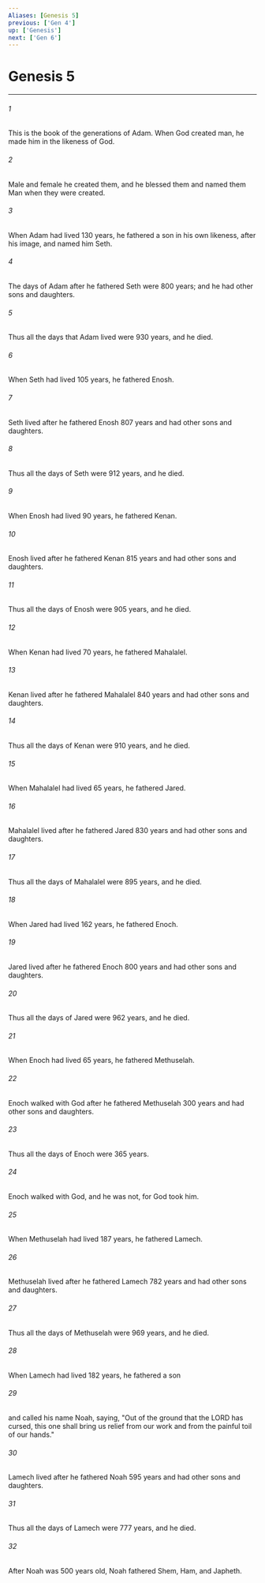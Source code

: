 ```yaml
---
Aliases: [Genesis 5]
previous: ['Gen 4']
up: ['Genesis']
next: ['Gen 6']
---
```

# Genesis 5

***

 

###### 1 
This is the book of the generations of Adam. When God created man, he made him in the likeness of God. 
 

###### 2 
Male and female he created them, and he blessed them and named them Man when they were created. 
 

###### 3 
When Adam had lived 130 years, he fathered a son in his own likeness, after his image, and named him Seth. 
 

###### 4 
The days of Adam after he fathered Seth were 800 years; and he had other sons and daughters. 
 

###### 5 
Thus all the days that Adam lived were 930 years, and he died.
 
 

###### 6 
When Seth had lived 105 years, he fathered Enosh. 
 

###### 7 
Seth lived after he fathered Enosh 807 years and had other sons and daughters. 
 

###### 8 
Thus all the days of Seth were 912 years, and he died.
 
 

###### 9 
When Enosh had lived 90 years, he fathered Kenan. 
 

###### 10 
Enosh lived after he fathered Kenan 815 years and had other sons and daughters. 
 

###### 11 
Thus all the days of Enosh were 905 years, and he died.
 
 

###### 12 
When Kenan had lived 70 years, he fathered Mahalalel. 
 

###### 13 
Kenan lived after he fathered Mahalalel 840 years and had other sons and daughters. 
 

###### 14 
Thus all the days of Kenan were 910 years, and he died.
 
 

###### 15 
When Mahalalel had lived 65 years, he fathered Jared. 
 

###### 16 
Mahalalel lived after he fathered Jared 830 years and had other sons and daughters. 
 

###### 17 
Thus all the days of Mahalalel were 895 years, and he died.
 
 

###### 18 
When Jared had lived 162 years, he fathered Enoch. 
 

###### 19 
Jared lived after he fathered Enoch 800 years and had other sons and daughters. 
 

###### 20 
Thus all the days of Jared were 962 years, and he died.
 
 

###### 21 
When Enoch had lived 65 years, he fathered Methuselah. 
 

###### 22 
Enoch walked with God after he fathered Methuselah 300 years and had other sons and daughters. 
 

###### 23 
Thus all the days of Enoch were 365 years. 
 

###### 24 
Enoch walked with God, and he was not, for God took him.
 
 

###### 25 
When Methuselah had lived 187 years, he fathered Lamech. 
 

###### 26 
Methuselah lived after he fathered Lamech 782 years and had other sons and daughters. 
 

###### 27 
Thus all the days of Methuselah were 969 years, and he died.
 
 

###### 28 
When Lamech had lived 182 years, he fathered a son 
 

###### 29 
and called his name Noah, saying, "Out of the ground that the LORD has cursed, this one shall bring us relief from our work and from the painful toil of our hands." 
 

###### 30 
Lamech lived after he fathered Noah 595 years and had other sons and daughters. 
 

###### 31 
Thus all the days of Lamech were 777 years, and he died.
 
 

###### 32 
After Noah was 500 years old, Noah fathered Shem, Ham, and Japheth.
 
